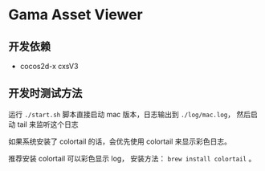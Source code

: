 # Gama Asset Viewer

## 开发依赖

 * cocos2d-x cxsV3

## 开发时测试方法

运行 `./start.sh` 脚本直接启动 mac 版本，日志输出到 `./log/mac.log`， 然后启动 tail 来监听这个日志

如果系统安装了 colortail 的话，会优先使用 colortail 来显示彩色日志。

推荐安装 colortail 可以彩色显示 log， 安装方法： `brew install colortail` 。


